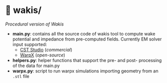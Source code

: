 :file_folder: wakis/
===

*Procedural version of Wakis* 

* **main.py**: contains all the source code of wakis tool to compute wake potential and impedance from pre-computed fields. Currently EM solver input supported: 
	- [CST Studio](https://www.3ds.com/es/productos-y-servicios/simulia/productos/cst-studio-suite/) (_commercial_)
	- [WarpX](https://github.com/ECP-WarpX/WarpX) (_open-source_)
* **helpers.py**: helper functions that support the pre- and post- processing of the data for main.py
* **warpx.py**: script to run warpx simulations importing geometry from an `.stl` file


